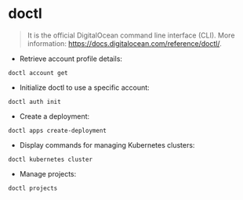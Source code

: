 # doctl

> It is the official DigitalOcean command line interface (CLI).
> More information: <https://docs.digitalocean.com/reference/doctl/>.

- Retrieve account profile details:

`doctl account get`

- Initialize doctl to use a specific account:

`doctl auth init`

- Create a deployment:

`doctl apps create-deployment`

- Display commands for managing Kubernetes clusters:

`doctl kubernetes cluster`

- Manage projects:

`doctl projects`
